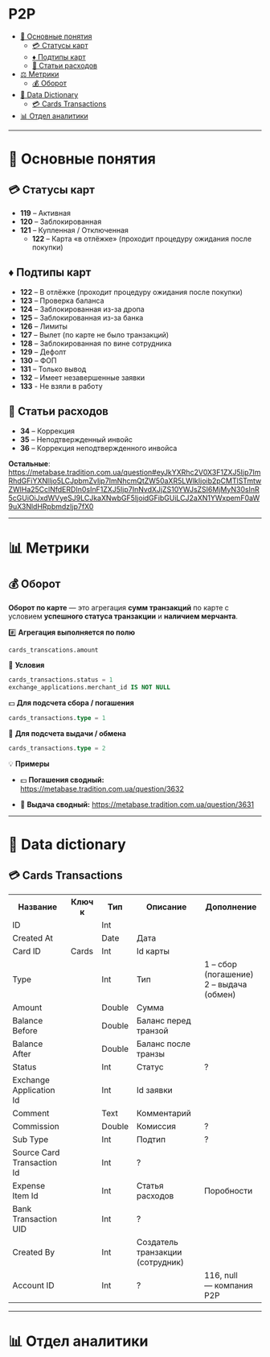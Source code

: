 # P2P

<div class="section">

- [<span class="emoji-prefix">🌝</span> Основные понятия](#основные-понятия)
  - [<span class="emoji-prefix">💳</span> Статусы карт](#статусы-карт)
  - [<span class="emoji-prefix">♦️</span> Подтипы карт](#подтипы-карт)
  - [<span class="emoji-prefix">💸</span> Статьи расходов](#статьи-расходов)
- [<span class="emoji-prefix">⚖️</span> Метрики](#метрики)
  - [<span class="emoji-prefix">💰</span> Оборот](#оборот)
- [<span class="emoji-prefix">📖</span> Data Dictionary](#data-dictionary)
  - [<span class="emoji-prefix">💳</span> Cards Transactions](#dd-cards-transactions)
- [<span class="emoji-prefix">📊</span> Отдел аналитики](#отдел-аналитики)
  
</div>





<hr class="custom">





<div class="section">

# 🌝 **Основные понятия** <span id="основные-понятия"></span> 

## 💳 **Статусы карт** <span id="статусы-карт"></span> 
- **119** – Активная  
- **120** – Заблокированная  
- **121** – Купленная / Отключенная  
    - **122** – Карта «в отлёжке» (проходит процедуру ожидания после покупки)  

## ♦️ **Подтипы карт**<span id="подтипы-карт"></span> 
- **122** – В отлёжке (проходит процедуру ожидания после покупки)  
- **123** – Проверка баланса  
- **124** – Заблокированная из-за дропа  
- **125** – Заблокированная из-за банка  
- **126** – Лимиты  
- **127** – Вылет (по карте не было транзакций)  
- **128** – Заблокированная по вине сотрудника  
- **129** – Дефолт  
- **130** – ФОП  
- **131** – Только вывод  
- **132** – Имеет незавершенные заявки
- **133** - Не взяли в работу

## 💸 **Статьи расходов**<span id="статьи-расходов"></span> 
- **34** – Коррекция
- **35** – Неподтвержденный инвойс
- **36** – Коррекция неподтвержденного инвойса 

**Остальные**: 
https://metabase.tradition.com.ua/question#eyJkYXRhc2V0X3F1ZXJ5Ijp7ImRhdGFiYXNlIjo5LCJpbmZvIjp7ImNhcmQtZW50aXR5LWlkIjoib2pCMTlSTmtwZWlHa25CclNfdERDIn0sInF1ZXJ5Ijp7InNvdXJjZS10YWJsZSI6MjMyN30sInR5cGUiOiJxdWVyeSJ9LCJkaXNwbGF5IjoidGFibGUiLCJ2aXN1YWxpemF0aW9uX3NldHRpbmdzIjp7fX0 

</div>





<hr class="custom">





<div class="section">

# 📊 **Метрики**<span id="метрики"></span> 

## 💰 **Оборот**<span id="оборот"></span>

**Оборот по карте** — это агрегация **сумм транзакций** по карте с условием **успешного статуса транзакции** и **наличием мерчанта**.

#️⃣ **Агрегация выполняется по полю**
```sql
cards_transcations.amount
```

🧩 **Условия**
```sql
cards_transactions.status = 1
exchange_applications.merchant_id IS NOT NULL
```

💵 **Для подсчета сбора / погашения**
```sql
cards_transactions.type = 1
```

🔄 **Для подсчета выдачи / обмена**
```sql
cards_transactions.type = 2
```

💡 **Примеры**

  - 💵 **Погашения сводный:**
    https://metabase.tradition.com.ua/question/3632 

  - 🔄 **Выдача сводный:**
    https://metabase.tradition.com.ua/question/3631

</div>





<hr class="custom">





<div class="section">

# 📖 **Data dictionary**<span id="data-dictionary"></span>

## 💳 **Cards Transactions**<span id="dd-cards-transactions"></span>

<table>
    <tr>
        <th>Название</th>
        <th>Ключ к</th>
        <th>Тип</th>
        <th>Описание</th>
        <th>Дополнение</th>
    </tr>
    <tr>
        <td>ID</td>
        <td></td>
        <td>Int</td>
        <td></td>
        <td></td>
    </tr>
    <tr>
        <td>Created At</td>
        <td></td>
        <td class="highlight">Date</td>
        <td>Дата</td>
        <td></td>
    </tr>
    <tr>
        <td>Card ID</td>
        <td>Cards</td>
        <td>Int</td>
        <td>Id карты</td>
        <td></td>
    </tr>
    <tr>
        <td>Type</td>
        <td></td>
        <td>Int</td>
        <td>Тип</td>
        <td>1 – сбор (погашение)<br>2 – выдача (обмен)</td>
    </tr>
    <tr>
        <td>Amount</td>
        <td></td>
        <td class="orange-highlight">Double</td>
        <td>Сумма</td>
        <td></td>
    </tr>
    <tr>
        <td>Balance Before</td>
        <td></td>
        <td class="orange-highlight">Double</td>
        <td>Баланс перед транзой</td>
        <td></td>
    </tr>
    <tr>
        <td>Balance After</td>
        <td></td>
        <td class="orange-highlight">Double</td>
        <td>Баланс после транзы</td>
        <td></td>
    </tr>
    <tr>
        <td>Status</td>
        <td></td>
        <td>Int</td>
        <td>Статус</td>
        <td class="question">?</td>
    </tr>
    <tr>
        <td>Exchange Application Id</td>
        <td></td>
        <td>Int</td>
        <td>Id заявки</td>
        <td></td>
    </tr>
    <tr>
        <td>Comment</td>
        <td></td>
        <td class="light-highlight">Text</td>
        <td>Комментарий</td>
        <td></td>
    </tr>
    <tr>
        <td>Commission</td>
        <td></td>
        <td class="orange-highlight">Double</td>
        <td>Комиссия</td>
        <td class="question">?</td>
    </tr>
    <tr>
        <td>Sub Type</td>
        <td></td>
        <td>Int</td>
        <td>Подтип</td>
        <td class="question">?</td>
    </tr>
    <tr>
        <td>Source Card Transaction Id</td>
        <td></td>
        <td>Int</td>
        <td>?</td>
        <td></td>
    </tr>
    <tr>
        <td>Expense Item Id</td>
        <td></td>
        <td>Int</td>
        <td>Статья расходов</td>
        <td>Поробности</td>
    </tr>
    <tr>
        <td>Bank Transaction UID</td>
        <td></td>
        <td>Int</td>
        <td>?</td>
        <td></td>
    </tr>
    <tr>
        <td>Created By</td>
        <td></td>
        <td>Int</td>
        <td>Создатель транзакции (сотрудник)</td>
        <td></td>
    </tr>
    <tr>
        <td>Account ID</td>
        <td></td>
        <td>Int</td>
        <td>?</td>
        <td>116, null<br>— компания P2P</td>
    </tr>
</table>

</div>





<hr class="custom">





<div class="section">

# 📊 **Отдел аналитики**<span id="отдел-аналитики"></span>

</div>

